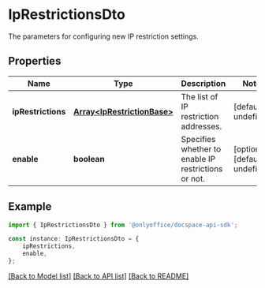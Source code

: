 # IpRestrictionsDto

The parameters for configuring new IP restriction settings.

## Properties

Name | Type | Description | Notes
------------ | ------------- | ------------- | -------------
**ipRestrictions** | [**Array&lt;IpRestrictionBase&gt;**](IpRestrictionBase.md) | The list of IP restriction addresses. | [default to undefined]
**enable** | **boolean** | Specifies whether to enable IP restrictions or not. | [optional] [default to undefined]

## Example

```typescript
import { IpRestrictionsDto } from '@onlyoffice/docspace-api-sdk';

const instance: IpRestrictionsDto = {
    ipRestrictions,
    enable,
};
```

[[Back to Model list]](../README.md#documentation-for-models) [[Back to API list]](../README.md#documentation-for-api-endpoints) [[Back to README]](../README.md)
